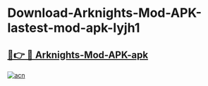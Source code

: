 # Download-Arknights-Mod-APK-lastest-mod-apk-lyjh1

<h2><a href="https://apkcomod.com?title=Arknights-Mod-APK">🔗👉 🔴 Arknights-Mod-APK-apk </a></h2>

[![acn](https://github.com/user-attachments/assets/0f9c940e-d8b0-45ae-aac7-cd30a18b3e1c)](https://apkcomod.com?title=Arknights-Mod-APK)
